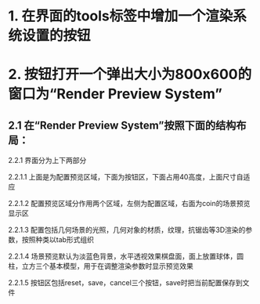 # 1. 在界面的tools标签中增加一个渲染系统设置的按钮
# 2. 按钮打开一个弹出大小为800x600的窗口为“Render Preview System”
## 2.1 在“Render Preview System”按照下面的结构布局：

2.2.1 界面分为上下两部分

2.2.1.1 上面是为配置预览区域，下面为按钮区，下面占用40高度，上面尺寸自适应

2.2.1.2 配置预览区域分作用两个区域，左侧为配置区域，右面为coin的场景预览显示区

2.2.1.3 配置包括几何场景的光照，几何对象的材质，纹理，抗锯齿等3D渲染的参数，按照种类以tab形式组织

2.2.1.4 场景预览默认为淡蓝色背景，水平透视效果棋盘面，面上放置球体，圆柱，立方三个基本模型，用于在调整渲染参数时显示预览效果

2.2.1.5 按钮区包括reset，save，cancel三个按钮，save时把当前配置保存到文件

